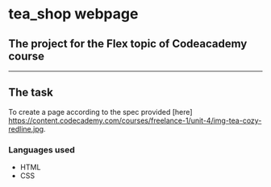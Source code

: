 # tea_shop webpage
## The project for the Flex topic of Codeacademy course 
---
## The task 
To create a page according to the spec provided [here] https://content.codecademy.com/courses/freelance-1/unit-4/img-tea-cozy-redline.jpg.

### Languages used
* HTML
* CSS

